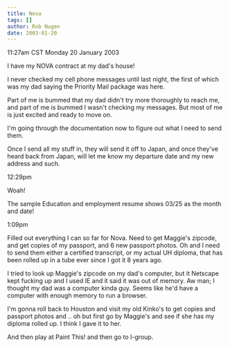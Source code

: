 ```yaml
---
title: Nova
tags: []
author: Rob Nugen
date: 2003-01-20
---
```


<p class=date>11:27am CST Monday 20 January 2003</p>

<p>I have my NOVA contract at my dad's house!</p>

<p>I never checked my cell phone messages until last night, the first
of which was my dad saying the Priority Mail package was here.</p>

<p>Part of me is bummed that my dad didn't try more thoroughly to
reach me, and part of me is bummed I wasn't checking my messages.  But
most of me is just excited and ready to move on.</p>

<p>I'm going through the documentation now to figure out what I need
to send them.</p>

<p>Once I send all my stuff in, they will send it off to Japan, and
once they've heard back from Japan, will let me know my departure date
and my new address and such.</p>

<p class=date>12:29pm</p>

<p>Woah!</p>

<p>The sample Education and employment resume shows 03/25 as the month
and date!</p>

<p class=date>1:09pm</p>

<p>Filled out everything I can so far for Nova.  Need to get Maggie's
zipcode, and get copies of my passport, and 6 new passport photos.  Oh
and I need to send them either a certified transcript, or my actual UH
diploma, that has been rolled up in a tube ever since I got it 8 years
ago.</p>

<p>I tried to look up Maggie's zipcode on my dad's computer, but it
Netscape kept fucking up and I used IE and it said it was out of
memory.  Aw man; I thought my dad was a computer kinda guy.  Seems
like he'd have a computer with enough memory to run a browser.</p>

<p>I'm gonna roll back to Houston and visit my old Kinko's to get
copies and passport photos and .. oh but first go by Maggie's and see
if she has my diploma rolled up.  I think I gave it to her.</p>

<p>And then play at Paint This! and then go to I-group.</p>
